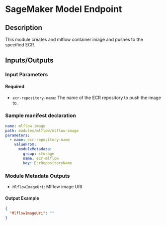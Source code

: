 # SageMaker Model Endpoint

## Description

This module creates and mlflow container image and pushes to the specified ECR.

## Inputs/Outputs

### Input Parameters

#### Required

- `ecr-repository-name`: The name of the ECR repository to push the image to.

### Sample manifest declaration

```yaml
name: mlflow-image
path: modules/mlflow/mlflow-image
parameters:
  - name: ecr-repository-name
    valueFrom:
      moduleMetadata:
        group: storage
        name: ecr-mlflow
        key: EcrRepositoryName
```

### Module Metadata Outputs

- `MlflowImageUri`: Mlflow image URI

#### Output Example

```json
{
  "MlflowImageUri": ""
}
```
